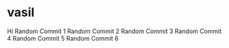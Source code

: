 # vasil
Hi
Random Commit 1
Random Commit 2
Random Commit 3
Random Commit 4
Random Commit 5
Random Commit 6
